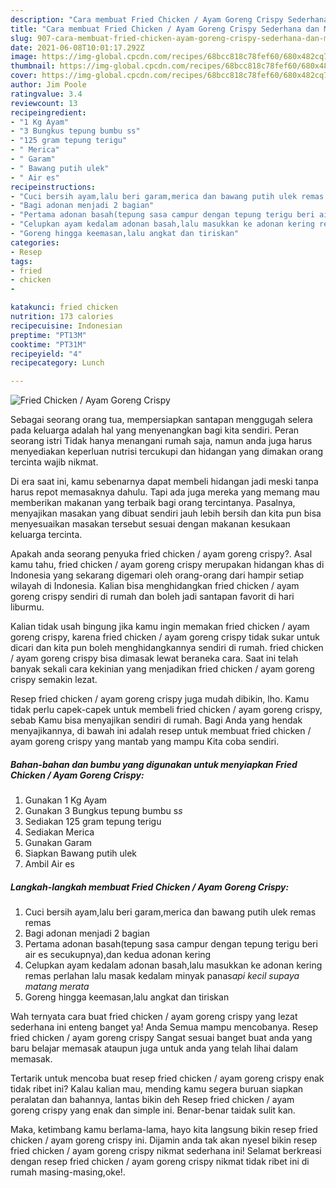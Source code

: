 ```yaml
---
description: "Cara membuat Fried Chicken / Ayam Goreng Crispy Sederhana dan Mudah Dibuat"
title: "Cara membuat Fried Chicken / Ayam Goreng Crispy Sederhana dan Mudah Dibuat"
slug: 907-cara-membuat-fried-chicken-ayam-goreng-crispy-sederhana-dan-mudah-dibuat
date: 2021-06-08T10:01:17.292Z
image: https://img-global.cpcdn.com/recipes/68bcc818c78fef60/680x482cq70/fried-chicken-ayam-goreng-crispy-foto-resep-utama.jpg
thumbnail: https://img-global.cpcdn.com/recipes/68bcc818c78fef60/680x482cq70/fried-chicken-ayam-goreng-crispy-foto-resep-utama.jpg
cover: https://img-global.cpcdn.com/recipes/68bcc818c78fef60/680x482cq70/fried-chicken-ayam-goreng-crispy-foto-resep-utama.jpg
author: Jim Poole
ratingvalue: 3.4
reviewcount: 13
recipeingredient:
- "1 Kg Ayam"
- "3 Bungkus tepung bumbu ss"
- "125 gram tepung terigu"
- " Merica"
- " Garam"
- " Bawang putih ulek"
- " Air es"
recipeinstructions:
- "Cuci bersih ayam,lalu beri garam,merica dan bawang putih ulek remas remas"
- "Bagi adonan menjadi 2 bagian"
- "Pertama adonan basah(tepung sasa campur dengan tepung terigu beri air es secukupnya),dan kedua adonan kering"
- "Celupkan ayam kedalam adonan basah,lalu masukkan ke adonan kering remas perlahan lalu masak kedalam minyak panas*api kecil supaya matang merata*"
- "Goreng hingga keemasan,lalu angkat dan tiriskan"
categories:
- Resep
tags:
- fried
- chicken
- 

katakunci: fried chicken  
nutrition: 173 calories
recipecuisine: Indonesian
preptime: "PT13M"
cooktime: "PT31M"
recipeyield: "4"
recipecategory: Lunch

---
```



![Fried Chicken / Ayam Goreng Crispy](https://img-global.cpcdn.com/recipes/68bcc818c78fef60/680x482cq70/fried-chicken-ayam-goreng-crispy-foto-resep-utama.jpg)

Sebagai seorang orang tua, mempersiapkan santapan menggugah selera pada keluarga adalah hal yang menyenangkan bagi kita sendiri. Peran seorang istri Tidak hanya menangani rumah saja, namun anda juga harus menyediakan keperluan nutrisi tercukupi dan hidangan yang dimakan orang tercinta wajib nikmat.

Di era  saat ini, kamu sebenarnya dapat membeli hidangan jadi meski tanpa harus repot memasaknya dahulu. Tapi ada juga mereka yang memang mau memberikan makanan yang terbaik bagi orang tercintanya. Pasalnya, menyajikan masakan yang dibuat sendiri jauh lebih bersih dan kita pun bisa menyesuaikan masakan tersebut sesuai dengan makanan kesukaan keluarga tercinta. 



Apakah anda seorang penyuka fried chicken / ayam goreng crispy?. Asal kamu tahu, fried chicken / ayam goreng crispy merupakan hidangan khas di Indonesia yang sekarang digemari oleh orang-orang dari hampir setiap wilayah di Indonesia. Kalian bisa menghidangkan fried chicken / ayam goreng crispy sendiri di rumah dan boleh jadi santapan favorit di hari liburmu.

Kalian tidak usah bingung jika kamu ingin memakan fried chicken / ayam goreng crispy, karena fried chicken / ayam goreng crispy tidak sukar untuk dicari dan kita pun boleh menghidangkannya sendiri di rumah. fried chicken / ayam goreng crispy bisa dimasak lewat beraneka cara. Saat ini telah banyak sekali cara kekinian yang menjadikan fried chicken / ayam goreng crispy semakin lezat.

Resep fried chicken / ayam goreng crispy juga mudah dibikin, lho. Kamu tidak perlu capek-capek untuk membeli fried chicken / ayam goreng crispy, sebab Kamu bisa menyajikan sendiri di rumah. Bagi Anda yang hendak menyajikannya, di bawah ini adalah resep untuk membuat fried chicken / ayam goreng crispy yang mantab yang mampu Kita coba sendiri.

<!--inarticleads1-->

##### Bahan-bahan dan bumbu yang digunakan untuk menyiapkan Fried Chicken / Ayam Goreng Crispy:

1. Gunakan 1 Kg Ayam
1. Gunakan 3 Bungkus tepung bumbu s*s*
1. Sediakan 125 gram tepung terigu
1. Sediakan  Merica
1. Gunakan  Garam
1. Siapkan  Bawang putih ulek
1. Ambil  Air es




<!--inarticleads2-->

##### Langkah-langkah membuat Fried Chicken / Ayam Goreng Crispy:

1. Cuci bersih ayam,lalu beri garam,merica dan bawang putih ulek remas remas
1. Bagi adonan menjadi 2 bagian
1. Pertama adonan basah(tepung sasa campur dengan tepung terigu beri air es secukupnya),dan kedua adonan kering
1. Celupkan ayam kedalam adonan basah,lalu masukkan ke adonan kering remas perlahan lalu masak kedalam minyak panas*api kecil supaya matang merata*
1. Goreng hingga keemasan,lalu angkat dan tiriskan




Wah ternyata cara buat fried chicken / ayam goreng crispy yang lezat sederhana ini enteng banget ya! Anda Semua mampu mencobanya. Resep fried chicken / ayam goreng crispy Sangat sesuai banget buat anda yang baru belajar memasak ataupun juga untuk anda yang telah lihai dalam memasak.

Tertarik untuk mencoba buat resep fried chicken / ayam goreng crispy enak tidak ribet ini? Kalau kalian mau, mending kamu segera buruan siapkan peralatan dan bahannya, lantas bikin deh Resep fried chicken / ayam goreng crispy yang enak dan simple ini. Benar-benar taidak sulit kan. 

Maka, ketimbang kamu berlama-lama, hayo kita langsung bikin resep fried chicken / ayam goreng crispy ini. Dijamin anda tak akan nyesel bikin resep fried chicken / ayam goreng crispy nikmat sederhana ini! Selamat berkreasi dengan resep fried chicken / ayam goreng crispy nikmat tidak ribet ini di rumah masing-masing,oke!.

